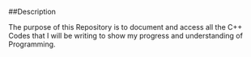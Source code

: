 ##Description

The purpose of this Repository is to document and access all the C++ Codes 
that I will be writing to show my progress and understanding of Programming.
